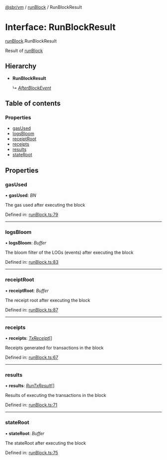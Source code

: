 [@sbr/vm](../README.md) / [runBlock](../modules/runblock.md) / RunBlockResult

# Interface: RunBlockResult

[runBlock](../modules/runblock.md).RunBlockResult

Result of [runBlock](../classes/index.default.md#runblock)

## Hierarchy

* **RunBlockResult**

  ↳ [*AfterBlockEvent*](runblock.afterblockevent.md)

## Table of contents

### Properties

- [gasUsed](runblock.runblockresult.md#gasused)
- [logsBloom](runblock.runblockresult.md#logsbloom)
- [receiptRoot](runblock.runblockresult.md#receiptroot)
- [receipts](runblock.runblockresult.md#receipts)
- [results](runblock.runblockresult.md#results)
- [stateRoot](runblock.runblockresult.md#stateroot)

## Properties

### gasUsed

• **gasUsed**: *BN*

The gas used after executing the block

Defined in: [runBlock.ts:79](https://github.com/siliconswampio/sbr-vm/blob/master/lib/runBlock.ts#L79)

___

### logsBloom

• **logsBloom**: *Buffer*

The bloom filter of the LOGs (events) after executing the block

Defined in: [runBlock.ts:83](https://github.com/siliconswampio/sbr-vm/blob/master/lib/runBlock.ts#L83)

___

### receiptRoot

• **receiptRoot**: *Buffer*

The receipt root after executing the block

Defined in: [runBlock.ts:87](https://github.com/siliconswampio/sbr-vm/blob/master/lib/runBlock.ts#L87)

___

### receipts

• **receipts**: [*TxReceipt*](../modules/types.md#txreceipt)[]

Receipts generated for transactions in the block

Defined in: [runBlock.ts:67](https://github.com/siliconswampio/sbr-vm/blob/master/lib/runBlock.ts#L67)

___

### results

• **results**: [*RunTxResult*](runtx.runtxresult.md)[]

Results of executing the transactions in the block

Defined in: [runBlock.ts:71](https://github.com/siliconswampio/sbr-vm/blob/master/lib/runBlock.ts#L71)

___

### stateRoot

• **stateRoot**: *Buffer*

The stateRoot after executing the block

Defined in: [runBlock.ts:75](https://github.com/siliconswampio/sbr-vm/blob/master/lib/runBlock.ts#L75)
